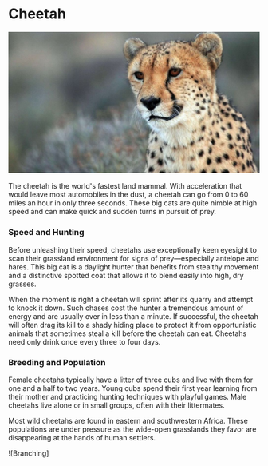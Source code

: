 # Cheetah
![Branching](kytktr.jpg)

The cheetah is the world's fastest land mammal. With acceleration that would leave most automobiles in the dust, a cheetah can go from 0 to 60 miles an hour in only three seconds. These big cats are quite nimble at high speed and can make quick and sudden turns in pursuit of prey.

### Speed and Hunting

Before unleashing their speed, cheetahs use exceptionally keen eyesight to scan their grassland environment for signs of prey—especially antelope and hares. This big cat is a daylight hunter that benefits from stealthy movement and a distinctive spotted coat that allows it to blend easily into high, dry grasses.

When the moment is right a cheetah will sprint after its quarry and attempt to knock it down. Such chases cost the hunter a tremendous amount of energy and are usually over in less than a minute. If successful, the cheetah will often drag its kill to a shady hiding place to protect it from opportunistic animals that sometimes steal a kill before the cheetah can eat. Cheetahs need only drink once every three to four days.

### Breeding and Population

Female cheetahs typically have a litter of three cubs and live with them for one and a half to two years. Young cubs spend their first year learning from their mother and practicing hunting techniques with playful games. Male cheetahs live alone or in small groups, often with their littermates.

Most wild cheetahs are found in eastern and southwestern Africa. These populations are under pressure as the wide-open grasslands they favor are disappearing at the hands of human settlers.

![Branching]
